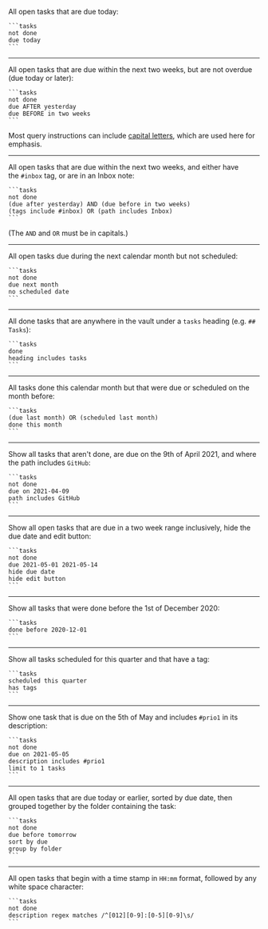 All open tasks that are due today:

````
```tasks
not done
due today
```
````

---

All open tasks that are due within the next two weeks, but are not overdue (due today or later):

````
```tasks
not done
due AFTER yesterday
due BEFORE in two weeks
```
````

Most query instructions can include [capital letters](https://publish.obsidian.md/tasks/Queries/About+Queries#Capitals%20in%20Query%20Instructions%20-%20Case%20Insensitivity), which are used here for emphasis.

---

All open tasks that are due within the next two weeks, and either have the `#inbox` tag, or are in an Inbox note:

````
```tasks
not done
(due after yesterday) AND (due before in two weeks)
(tags include #inbox) OR (path includes Inbox)
```
````

(The `AND` and `OR` must be in capitals.)

---

All open tasks due during the next calendar month but not scheduled:

````
```tasks
not done
due next month
no scheduled date
```
````

---

All done tasks that are anywhere in the vault under a `tasks` heading (e.g. `## Tasks`):

````
```tasks
done
heading includes tasks
```
````

---

All tasks done this calendar month but that were due or scheduled on the month before:

````
```tasks
(due last month) OR (scheduled last month)
done this month
```
````

---

Show all tasks that aren't done, are due on the 9th of April 2021, and where the path includes `GitHub`:

````
```tasks
not done
due on 2021-04-09
path includes GitHub
```
````

---

Show all open tasks that are due in a two week range inclusively, hide the due date and edit button:

````
```tasks
not done
due 2021-05-01 2021-05-14
hide due date
hide edit button
```
````

---

Show all tasks that were done before the 1st of December 2020:

````
```tasks
done before 2020-12-01
```
````

---

Show all tasks scheduled for this quarter and that have a tag:

````
```tasks
scheduled this quarter
has tags
```
````

---

Show one task that is due on the 5th of May and includes `#prio1` in its description:

````
```tasks
not done
due on 2021-05-05
description includes #prio1
limit to 1 tasks
```
````

---

All open tasks that are due today or earlier, sorted by due date, then grouped together by the folder containing the task:

````
```tasks
not done
due before tomorrow
sort by due
group by folder
```
````

---

All open tasks that begin with a time stamp in `HH:mm` format, followed by any white space character:

````
```tasks
not done
description regex matches /^[012][0-9]:[0-5][0-9]\s/
```
````